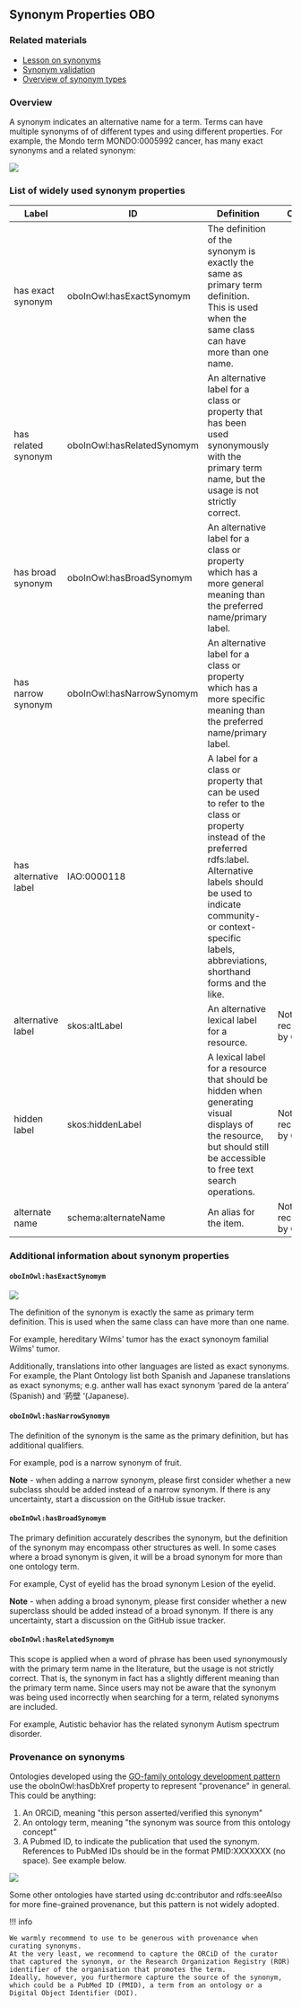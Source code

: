 ## Synonym Properties OBO

### Related materials

- [Lesson on synonyms](../lesson/synonyms.md)
- [Synonym validation](../reference/synonym-validation.md)
- [Overview of synonym types](../reference/synonyms-types.md)

### Overview

A synonym indicates an alternative name for a term. 
Terms can have multiple synonyms of of different types and using different properties.
For example, the Mondo term MONDO:0005992 cancer, has many exact synonyms and a related synonym:

![](../images/tutorials/synonyms/cancerterm.png)

### List of widely used synonym properties

| Label | ID | Definition | Comment |
|-----------------------|----------------------------|-----------------------------------------------------------------------------------------------------------------------------------------------------------------------------------------------------------------------------------------------------------|-------------------------|
| has exact synonym     | oboInOwl:hasExactSynomym   | The definition of the synonym is exactly the same as primary term definition. This is used when the same class can have more than one name.                                                                                                               |                         |
| has related synonym   | oboInOwl:hasRelatedSynomym | An alternative label for a class or property that has been used synonymously with the primary term name, but the usage is not strictly correct.                                                                                                           |                         |
| has broad synonym     | oboInOwl:hasBroadSynomym   | An alternative label for a class or property which has a more general meaning than the preferred name/primary label.                                                                                                                                      |                         |
| has narrow synonym    | oboInOwl:hasNarrowSynomym  | An alternative label for a class or property which has a more specific meaning than the preferred name/primary label.                                                                                                                                     |                         |
| has alternative label | IAO:0000118                | A label for a class or property that can be used to refer to the class or property instead of the preferred rdfs:label. Alternative labels should be used to indicate community- or context-specific labels, abbreviations, shorthand forms and the like. |                         |
| alternative label     | skos:altLabel              | An alternative lexical label for a resource.                                                                                                                                                                                                              | Not recommended by OBO. |
| hidden label          | skos:hiddenLabel           | A lexical label for a resource that should be hidden when generating visual displays of the resource, but should still be accessible to free text search operations.                                                                                      | Not recommended by OBO. |
| alternate name        | schema:alternateName       | An alias for the item.                                                                                                                                                                                                                                    | Not recommended by OBO. |

### Additional information about synonym properties

#### `oboInOwl:hasExactSynomym`

![](../images/tutorials/synonyms/synonymscope.png)

The definition of the synonym is exactly the same as primary term definition. This is used when the same class can have more than one name.

For example, hereditary Wilms' tumor has the exact synonoym familial Wilms' tumor.

Additionally, translations into other languages are listed as exact synonyms. For example, the Plant Ontology list both Spanish and Japanese translations as exact synonyms; e.g. anther wall has exact synonym ‘pared de la antera’ (Spanish) and ‘葯壁 ‘(Japanese).

#### `oboInOwl:hasNarrowSynomym`

The definition of the synonym is the same as the primary definition, but has additional qualifiers.

For example, pod is a narrow synonym of fruit.

**Note** - when adding a narrow synonym, please first consider whether a new subclass should be added instead of a narrow synonym. If there is any uncertainty, start a discussion on the GitHub issue tracker.

#### `oboInOwl:hasBroadSynomym`

The primary definition accurately describes the synonym, but the definition of the synonym may encompass other structures as well. In some cases where a broad synonym is given, it will be a broad synonym for more than one ontology term.

For example, Cyst of eyelid has the broad synonym Lesion of the eyelid.

**Note** - when adding a broad synonym, please first consider whether a new superclass should be added instead of a broad synonym. If there is any uncertainty, start a discussion on the GitHub issue tracker.

#### `oboInOwl:hasRelatedSynomym`

This scope is applied when a word of phrase has been used synonymously with the primary term name in the literature, but the usage is not strictly correct. That is, the synonym in fact has a slightly different meaning than the primary term name. Since users may not be aware that the synonym was being used incorrectly when searching for a term, related synonyms are included.

For example, Autistic behavior has the related synonym Autism spectrum disorder.

<a id="provenance"></id>

### Provenance on synonyms

Ontologies developed using the [GO-family ontology development pattern](../pathways/ontology-curator-go-style.md) use the oboInOwl:hasDbXref property to represent "provenance" in general.
This could be anything:

1. An ORCiD, meaning "this person asserted/verified this synonym"
2. An ontology term, meaning "the synonym was source from this ontology concept"
3. A Pubmed ID, to indicate the publication that used the synonym. References to PubMed IDs should be in the format PMID:XXXXXXX (no space). See example below.

![](../images/tutorials/synonyms/winchester.png)

Some other ontologies have started using dc:contributor and rdfs:seeAlso for more fine-grained provenance, but this pattern is not widely adopted.

!!! info

    We warmly recommend to use to be generous with provenance when curating synonyms.
    At the very least, we recommend to capture the ORCiD of the curator that captured the synonym, or the Research Organization Registry (ROR) identifier of the organisation that promotes the term.
    Ideally, however, you furthermore capture the source of the synonym, which could be a PubMed ID (PMID), a term from an ontology or a Digital Object Identifier (DOI).
